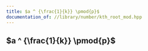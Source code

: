 ```yaml
---
title: $a ^ {\frac{1}{k}} \pmod{p}$
documentation_of: //library/number/kth_root_mod.hpp
---
```

## $a ^ {\frac{1}{k}} \pmod{p}$